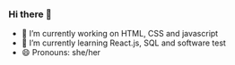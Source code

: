 ### Hi there 👋

- 🔭 I’m currently working on HTML, CSS and javascript 
- 🌱 I’m currently learning React.js, SQL and software test 
- 😄 Pronouns: she/her

